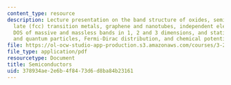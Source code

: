 ```yaml
---
content_type: resource
description: Lecture presentation on the band structure of oxides, semiconductors,
  late (fcc) transition metals, graphene and nanotubes, independent electron gas,
  DOS of massive and massless bands in 1, 2 and 3 dimensions, and statistics of classical
  and quantum particles, Fermi-Dirac distribution, and chemical potential.
file: https://ol-ocw-studio-app-production.s3.amazonaws.com/courses/3-23-electrical-optical-and-magnetic-properties-of-materials-fall-2007/378934ae2e6b4f8473d6d8ba84b23161_lec12.pdf
file_type: application/pdf
resourcetype: Document
title: Semiconductors
uid: 378934ae-2e6b-4f84-73d6-d8ba84b23161
---
```

